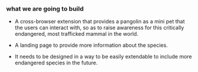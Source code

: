 ### what we are going to build

* A cross-browser extension that provides a pangolin as a mini pet that the users can interact with, so as to raise awareness for this critically endangered, most trafficked mammal in the world.

* A landing page to provide more information about the species.

* It needs to be designed in a way to be easily extendable to include more endangered species in the future.
